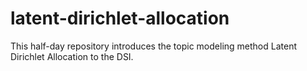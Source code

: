 # latent-dirichlet-allocation
This half-day repository introduces the topic modeling method Latent Dirichlet 
Allocation to the DSI.
